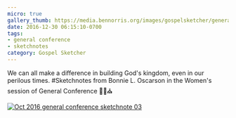 ```yaml
---
micro: true
gallery_thumb: https://media.bennorris.org/images/gospelsketcher/general-conference/oct-2016/oct-16-0-oscarson.jpg
date: 2016-12-30 06:15:10-0700
tags:
- general conference
- sketchnotes
category: Gospel Sketcher
---
```


We can all make a difference in building God's kingdom, even in our perilous times.
#Sketchnotes from Bonnie L. Oscarson in the Women's session of General Conference ✍🏼⛪️

[![Oct 2016 general conference sketchnote 03](https://media.bennorris.org/images/gospelsketcher/general-conference/oct-2016/oct-16-0-oscarson.jpg)](https://media.bennorris.org/images/gospelsketcher/general-conference/oct-2016/oct-16-0-oscarson.jpg)